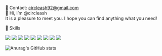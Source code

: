 📧 Contact: circleash92@gmail.com<br>
👋 Hi, I’m @circleash<br>
It is a pleasure to meet you. I hope you can find anything what you need!

:blue_book: Skills

<img src="https://img.shields.io/badge/Java-007396?style=for-the-badge&logo=Java&logoColor=white"/> <img src="https://img.shields.io/badge/HTML5-E34F26?style=for-the-badge&logo=HTML5&logoColor=white"/> <img src="https://img.shields.io/badge/jQuery-0769AD?style=for-the-badge&logo=jQuery&logoColor=white"/> <img src="https://img.shields.io/badge/JavaScript-F7DF1E?style=for-the-badge&logo=JavaScript&logoColor=white"/> <img src="https://img.shields.io/badge/CSS3-1572B6?style=for-the-badge&logo=CSS3&logoColor=white"/> <img src="https://img.shields.io/badge/Spring-6DB33F?style=for-the-badge&logo=Spring&logoColor=white"/> 
<img src="https://img.shields.io/badge/Eclipse-2C2255?style=for-the-badge&logo=Eclipse&logoColor=white"/> <img src="https://img.shields.io/badge/MySQL-4479A1?style=for-the-badge&logo=MySQL&logoColor=white"/> <img src="https://img.shields.io/badge/AWS-232F3E?style=for-the-badge&logo=amazonaws&logoColor=white"/>

![Anurag's GitHub stats](https://github-readme-stats.vercel.app/api?username=circleash&show_icons=true&theme=radical)


<!---
circleash/circleash is a ✨ special ✨ repository because its `README.md` (this file) appears on your GitHub profile.
You can click the Preview link to take a look at your changes.
--->
